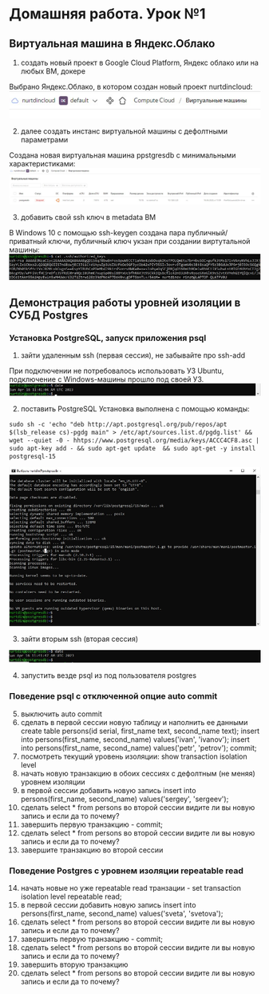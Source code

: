 # Домашняя работа. Урок №1

## Виртуальная машина в Яндекс.Облако
1. создать новый проект в Google Cloud Platform, Яндекс облако или на любых ВМ, докере

Выбрано Яндекс.Облако, в котором создан новый проект nurtdincloud:
![Новый проект в Яндекс.Облако](/images/img1.jpg "Проект в Яндекс.Облако")

2. далее создать инстанс виртуальной машины с дефолтными параметрами

Создана новая виртуальная машина ppstgresdb с минимальными характеристиками:
![Экземпляр виртуальной машины в Яндекс.Облако](/images/img2.jpg "Экземпляр ВМ в Яндекс.Облако")

3. добавить свой ssh ключ в metadata ВМ

В Windows 10 с помощью ssh-keygen создана пара публичный/приватный ключи, публичный ключ укзан при создании виртутальной машины:
![Публичный ключ для виртуальной машины в Яндекс.Облако](/images/img3.jpg "Публичный ключ")

## Демонстрация работы уровней изоляции в СУБД Postgres
### Установка PostgreSQL, запуск приложения psql
1. зайти удаленным ssh (первая сессия), не забывайте про ssh-add

При подключении не потребовалось использовать УЗ Ubuntu, подключение с Windows-машины прошло под своей УЗ.
![Первая сессия через SSH](/images/img4.jpg "Первая сессия через SSH")

2. поставить PostgreSQL
Установка выполнена с помощью команды:
```
sudo sh -c 'echo "deb http://apt.postgresql.org/pub/repos/apt $(lsb_release cs)-pgdg main" > /etc/apt/sources.list.d/pgdg.list' && wget --quiet -0 - hhtps://www.postgresql.org/media/keys/ACCC4CF8.asc | sudo apt-key add - && sudo apt-get update  && sudo apt-get -y install postgresql-15
```
![Результат установки Postgres 15](/images/img5.jpg "Результат установки Postgres 15")

3. зайти вторым ssh (вторая сессия)

![Вторая сессия через SSH](/images/img6.jpg "Вторая сессия через SSH")

4. запустить везде psql из под пользователя postgres
### Поведение psql с отключенной опцие auto commit
5. выключить auto commit
6. сделать в первой сессии новую таблицу и наполнить ее данными create table persons(id serial, first_name text, second_name text); insert into persons(first_name, second_name) values('ivan', 'ivanov'); insert into persons(first_name, second_name) values('petr', 'petrov'); commit;
7. посмотреть текущий уровень изоляции: show transaction isolation level
8. начать новую транзакцию в обоих сессиях с дефолтным (не меняя) уровнем изоляции
9. в первой сессии добавить новую запись insert into persons(first_name, second_name) values('sergey', 'sergeev');
10. сделать select * from persons во второй сессии
видите ли вы новую запись и если да то почему?
11. завершить первую транзакцию - commit;
12. сделать select * from persons во второй сессии
видите ли вы новую запись и если да то почему?
13. завершите транзакцию во второй сессии
### Поведение Postgres с уровнем изоляции repeatable read
14. начать новые но уже repeatable read транзации - set transaction isolation level repeatable read;
15. в первой сессии добавить новую запись insert into persons(first_name, second_name) values('sveta', 'svetova');
16. сделать select * from persons во второй сессии
видите ли вы новую запись и если да то почему?
17. завершить первую транзакцию - commit;
18. сделать select * from persons во второй сессии
видите ли вы новую запись и если да то почему?
19. завершить вторую транзакцию
20. сделать select * from persons во второй сессии
видите ли вы новую запись и если да то почему?
